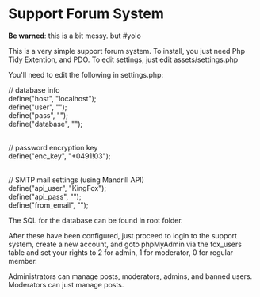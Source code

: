 # Support Forum System

<b>Be warned</b>: this is a bit messy. but #yolo

<p>This is a very simple support forum system. To install, you just need Php Tidy Extention, and PDO. 
To edit settings, just edit assets/settings.php</p>

You'll need to edit the following in settings.php:

// database info<br>
define("host", "localhost");<br>
define("user", "");<br>
define("pass", "");<br>
define("database", "");<br><br>

// password encryption key<br>
define("enc_key", "+0491!03");<br><br>

// SMTP mail settings (using Mandrill API)<br>
define("api_user", "KingFox");<br>
define("api_pass", "");<br>
define("from_email", "");<br>

The SQL for the database can be found in root folder.

After these have been configured, just proceed to login to the support system, create a new account, and goto phpMyAdmin via the fox_users table and set your rights to 2 for admin, 1 for moderator, 0 for regular member.

Administrators can manage posts, moderators, admins, and banned users.
Moderators can just manage posts.

